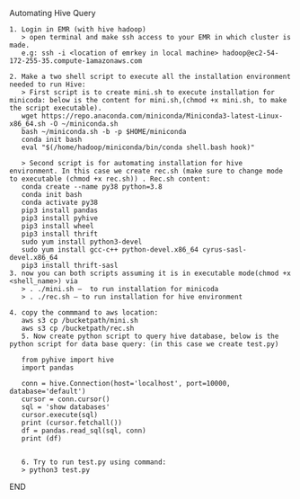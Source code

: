Automating Hive Query

    1. Login in EMR (with hive hadoop)
       > open terminal and make ssh access to your EMR in which cluster is made.
       e.g: ssh -i <location of emrkey in local machine> hadoop@ec2-54-172-255-35.compute-1amazonaws.com

    2. Make a two shell script to execute all the installation environment needed to run Hive:
       > First script is to create mini.sh to execute installation for minicoda: below is the content for mini.sh,(chmod +x mini.sh, to make the script executable).
       wget https://repo.anaconda.com/miniconda/Miniconda3-latest-Linux-x86_64.sh -O ~/miniconda.sh
       bash ~/miniconda.sh -b -p $HOME/miniconda
       conda init bash
       eval "$(/home/hadoop/miniconda/bin/conda shell.bash hook)"
       
       > Second script is for automating installation for hive environment. In this case we create rec.sh (make sure to change mode to executable (chmod +x rec.sh)) . Rec.sh content:
       conda create --name py38 python=3.8
       conda init bash
       conda activate py38
       pip3 install pandas
       pip3 install pyhive
       pip3 install wheel
       pip3 install thrift
       sudo yum install python3-devel
       sudo yum install gcc-c++ python-devel.x86_64 cyrus-sasl-devel.x86_64
       pip3 install thrift-sasl
    3. now you can both scripts assuming it is in executable mode(chmod +x <shell_name>) via
       > . ./mini.sh –  to run installation for minicoda
       > . ./rec.sh – to run installation for hive environment
       
    4. copy the commmand to aws location:
       aws s3 cp /bucketpath/mini.sh
       aws s3 cp /bucketpath/rec.sh
       5. Now create python script to query hive database, below is the python script for data base query: (in this case we create test.py)
       
       from pyhive import hive
       import pandas
       
       conn = hive.Connection(host='localhost', port=10000,  database='default')
       cursor = conn.cursor()
       sql = 'show databases'
       cursor.execute(sql)
       print (cursor.fetchall())
       df = pandas.read_sql(sql, conn)
       print (df)
       

       6. Try to run test.py using command:
       > python3 test.py
       
       
       
																				



END

